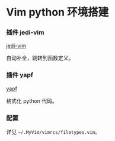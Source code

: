 # Vim python 环境搭建

### 插件 jedi-vim

[jedi-vim](https://github.com/davidhalter/jedi-vim)

自动补全，跳转到函数定义。

### 插件 yapf

[yapf](https://github.com/google/yapf)

格式化 python 代码。

### 配置

详见 `~/.MyVim/vimrcs/filetypes.vim`。

